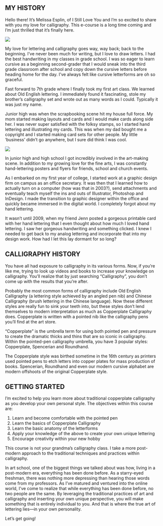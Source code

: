 ## MY HISTORY

Hello there! It’s Melissa Esplin, of I Still Love You and I’m so excited to share with you my love for calligraphy. This e-course is a long time coming and I’m just thrilled that it’s finally here.

<img src="{{ 1-introduction-1.jpeg }}"/>

My love for lettering and calligraphy goes way, way back; back to the beginning. I’ve never been much for writing, but I love to draw letters. I had the best handwriting in my classes in grade school. I was so eager to learn cursive as a beginning second-grader that I would sneak into the third grade classroom after school and copy down the cursive letters before heading home for the day. I’ve always felt like cursive letterforms are oh so graceful.

Fast forward to 7th grade where I finally took my first art class. We learned about Old English lettering. I immediately found it fascinating, stole my brother’s calligraphy set and wrote out as many words as I could. Typically it was just my name.

Junior high was when the scrapbooking scene hit my house full force. My mom started making layouts and cards and I would make cards along side her. I was never super satisfied with the folksy stamps, so I started hand lettering and illustrating my cards. This was when my dad bought me a copyright and I started making card sets for other people. My little ‘business’ didn’t go anywhere, but I sure did think I was cool.

<img src="{{ 1-introduction-2.jpeg }}"/>

In junior high and high school I got incredibly involved in the art-making scene. In addition to my growing love for the fine arts, I was constantly hand-lettering posters and flyers for friends, school and church events.

As I embarked on my first year of college, I started work at a graphic design firm on campus as an office secretary. It was then that I learned how to actually turn on a computer (how was that in 2003?), send attachments and eventually teach myself the ins and outs of Illustrator, Photoshop and InDesign. I made the transition to graphic designer within the office and quickly became immersed in the digital world. I completely forgot about my hand lettering.

It wasn’t until 2009, when my friend Jenn posted a gorgeous printable card with her hand lettering that I even thought about how much I loved hand lettering. I saw her gorgeous handwriting and something clicked. I knew I needed to get back to my analog lettering and incorporate that into my design work. How had I let this lay dormant for so long?

## CALLIGRAPHY HISTORY

You have all had exposure to calligraphy in its various forms. Now, if you’re like me, trying to look up videos and books to increase your knowledge on calligraphy. You’ll realize that by just searching “Calligraphy”, you don’t come up with the results that you’re after.

Probably the most common forms of calligraphy include Old English Calligraphy (a lettering style achieved by an angled pen nib) and Chinese Calligraphy (brush lettering in the Chinese language). Now these different styles are really fun to sink your teeth into, but these styles don’t lend themselves to modern interpretation as much as Copperplate Calligraphy does. Copperplate is written with a pointed nib like the calligraphy pens you’ll find at the art store.

“Copperplate” is the umbrella term for using both pointed pen and pressure to create the dramatic thicks and thins that are so iconic in calligraphy. Within the pointed-pen calligraphy umbrella, you have 3 popular styles: Copperplate, Spencerian and Roundhand.

The Copperplate style was birthed sometime in the 16th century as printers used pointed pens to etch letters into copper plates for mass production of books. Spencerian, Roundhand and even our modern cursive alphabet are modern offshoots of the original Copperplate style.

## GETTING STARTED

I’m excited to help you learn more about traditional copperplate calligraphy as you develop your own personal style. The objectives within this course are:

1. Learn and become comfortable with the pointed pen
2. Learn the basics of Copperplate Calligraphy
3. Learn the basic anatomy of the letterforms
4. Apply your knowledge of the above to create your own unique lettering
5. Encourage creativity within your new hobby

This course is not your grandma’s calligraphy class. I take a more post-modern approach to the traditional techniques and practices within calligraphy.

In art school, one of the biggest things we talked about was how, living in a post-modern era, everything has been done before. As a starry-eyed freshman, there was nothing more depressing than hearing those words come from my professors. As I’ve matured and ventured into the online world, I’ve come to realize that while everything has been done before, no two people are the same. By leveraging the traditional practices of art and calligraphy and inserting your own unique perspective, you will make something that is entirely individual to you. And that is where the true art of lettering lies—in your own personality.

Let’s get going!